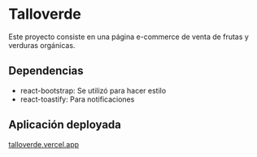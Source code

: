 # Talloverde

Este proyecto consiste en una página e-commerce de venta de frutas y verduras orgánicas. 

## Dependencias

- react-bootstrap: Se utilizó para hacer estilo 
- react-toastify: Para notificaciones

## Aplicación deployada

[talloverde.vercel.app](https://talloverde.vercel.app)
